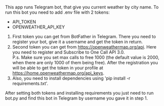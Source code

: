 This app runs Telegram bot, that give you current weather by city name.
To run this bot you need to add .env file with 2 tokens:
* API_TOKEN 
* OPENWEATHER_API_KEY

1. First token you can get from BotFather in Telegram. There you need to register your bot, give it a username and get the token in return.
2. Second token you can get from https://openweathermap.org/api. Here you need to register and Subscribe to One Call API 3.0.<br>
P.s. Make sure you set max calls to free 1000 (the default value is 2000, when there are only 1000 of them being free). After the registration you will be able
to get the token in your profile at https://home.openweathermap.org/api_keys.
3. Also, you need to install dependencies using 'pip install -r requirements.txt'.
   
After setting both tokens and installing requirements you just need to run bot.py and find this bot in Telegram by username you gave it in step 1.
